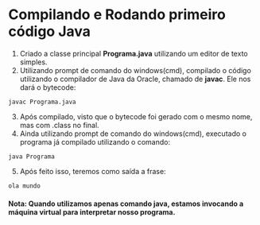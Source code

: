 # Compilando e Rodando primeiro código Java

1. Criado a classe principal **Programa.java** utilizando um editor de texto simples.
2. Utilizando prompt de comando do windows(cmd), compilado o código utilizando o compilador de Java da Oracle, chamado de **javac**. Ele nos dará o bytecode:
 
`javac Programa.java`

3.  Após compilado, visto que o bytecode foi gerado com o mesmo nome, mas com .class no final.
4.  Ainda utilizando prompt de comando do windows(cmd), executado o programa já compilado utilizando o comando:

`java Programa`

5. Após feito isso, teremos como saída a frase:

`ola mundo`

#### Nota: Quando utilizamos apenas comando java, estamos invocando a máquina virtual para interpretar nosso programa.
